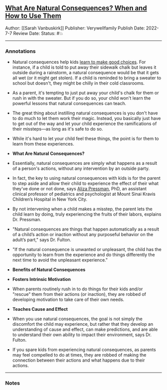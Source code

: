 ## [What Are Natural Consequences? When and How to Use Them](https://www.verywellfamily.com/natural-consequences-as-a-discipline-strategy-1094849)

Author: [[Sarah Vanbuskirk]]
Publisher: Verywellfamily
Publish Date: 2022-7-7
Review Date:
Status: #💥

___

### Annotations

- Natural consequences help kids [learn to make good choices](https://www.verywellfamily.com/list-of-consequences-for-bad-behavior-3867837). For instance, if a child is told to put away their sidewalk chalk but leaves it outside during a rainstorm, a natural consequence would be that it gets all wet (or it might get stolen). If a child is reminded to bring a sweater to school but doesn't, they might be chilly in their cold classrooms.

- As a parent, it's tempting to just put away your child's chalk for them or rush in with the sweater. But if you do so, your child won't learn the powerful lessons that natural consequences can teach.

- The great thing about instilling natural consequences is you don't have to do much to let them work their magic. Instead, you basically just have to get out of the way and let your child experience the ramifications of their missteps—as long as it's safe to do so.

- While it's hard to let your child feel these things, the point is for them to learn from these experiences.

- **What Are Natural Consequences?**

- Essentially, natural consequences are simply what happens as a result of a person's actions, without any intervention by an outside party.

- In fact, the key to using natural consequences with kids is for the parent to step aside and allow their child to experience the effect of their what they've done or not done, says [Aliza Pressman](https://profiles.mountsinai.org/aliza-w-pressman), PhD, an assistant clinical professor of pediatrics and psychologist at Mount Sinai Kravis Children’s Hospital in New York City.

- By not intervening when a child makes a misstep, the parent lets the child learn by doing, truly experiencing the fruits of their labors, explains Dr. Pressman.

- "Natural consequences are things that happen automatically as a result of a child’s action or inaction without any purposeful behavior on the adult’s part," says Dr. Fulton.

- "If the natural consequence is unwanted or unpleasant, the child has the opportunity to learn from the experience and do things differently the next time to avoid the unpleasant experience."

- **Benefits of Natural Consequences**

- **Fosters Intrinsic Motivation**

- When parents routinely rush in to do things for their kids and/or "rescue" them from their actions (or inaction), they are robbed of developing motivation to take care of their own needs.

- **Teaches Cause and Effect**

- When you use natural consequences, the goal is not simply the discomfort the child may experience, but rather that they develop an understanding of cause and effect, can make predictions, and are able to understand their own ability to impact their environment, says Dr. Fulton.

- If you spare kids from experiencing natural consequences, as parents may feel compelled to do at times, they are robbed of making the connection between their actions and what happens due to their actions.

___

### Notes

